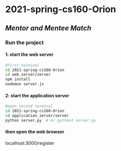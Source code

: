 # 2021-spring-cs160-Orion

## _Mentor and Mentee Match_

### Run the project 

#### 1: start the web server
```sh
#first terminal
cd 2021-spring-cs160-Orion
cd web_server/server
npm install
nodemon server.js
```

#### 2: start the application server
```sh
#open second terminal
cd 2021-spring-cs160-Orion
cd application_server/server
python server.py  # or python3 server.py
```
#### then open the web browser
localhost:3000/register 
